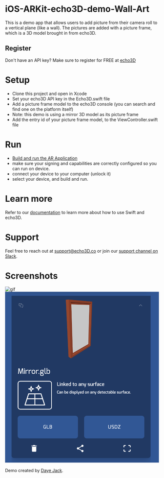 # iOS-ARKit-echo3D-demo-Wall-Art
This is a demo app that allows users to add picture from their camera roll to a vertical plane (like a wall).
The pictures are added with a picture frame, which is a 3D model brought in from echo3D.

## Register
Don't have an API key? Make sure to register for FREE at [echo3D](https://console.echo3D.co/#/auth/register)

# Setup
* Clone this project and open in Xcode 
* Set your echo3D API key in the Echo3D.swift file
* Add a picture frame model to the echo3D console (you can search and find one on the platform itself) 
* Note: this demo is using a mirror 3D model as its picture frame
* Add the entry id of your picture frame model, to the ViewController.swift file

# Run
* [Build and run the AR Application](https://docs.echo3D.co/swift/adding-ar-capabilities)
* make sure your signing and capabilities are correctly configured so you can run on device.
* connect your device to your computer (unlock it)
* select your device, and build and run.

# Learn more 
Refer to our [documentation](https://docs.echo3D.co/swift/installation) to learn more about how to use Swift and echo3D.

# Support
Feel free to reach out at <support@echo3D.co> or join our [support channel on Slack](https://go.echo3D.co/join).

# Screenshots
![gif](./screenshots/usage_example.gif)
![screenshot](./screenshots/frame.png)

Demo created by [Daye Jack](https://github.com/ddj231/).
